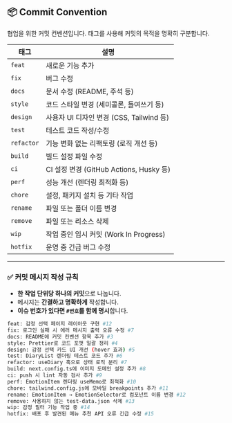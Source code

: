 ## 📦 Commit Convention

협업을 위한 커밋 컨벤션입니다. 태그를 사용해 커밋의 목적을 명확히 구분합니다.

| 태그        | 설명 |
|-------------|------|
| `feat`      | 새로운 기능 추가 |
| `fix`       | 버그 수정 |
| `docs`      | 문서 수정 (README, 주석 등) |
| `style`     | 코드 스타일 변경 (세미콜론, 들여쓰기 등) |
| `design`    | 사용자 UI 디자인 변경 (CSS, Tailwind 등) |
| `test`      | 테스트 코드 작성/수정 |
| `refactor`  | 기능 변화 없는 리팩토링 (로직 개선 등) |
| `build`     | 빌드 설정 파일 수정 |
| `ci`        | CI 설정 변경 (GitHub Actions, Husky 등) |
| `perf`      | 성능 개선 (렌더링 최적화 등) |
| `chore`     | 설정, 패키지 설치 등 기타 작업 |
| `rename`    | 파일 또는 폴더 이름 변경 |
| `remove`    | 파일 또는 리소스 삭제 |
| `wip`       | 작업 중인 임시 커밋 (Work In Progress) |
| `hotfix`    | 운영 중 긴급 버그 수정 |

---

### ✅ 커밋 메시지 작성 규칙

- **한 작업 단위당 하나의 커밋**으로 나눕니다.
- 메시지는 **간결하고 명확하게** 작성합니다.
- **이슈 번호가 있다면 `#번호`를 함께 명시**합니다.

```bash
feat: 감정 선택 페이지 레이아웃 구현 #12
fix: 로그인 실패 시 에러 메시지 출력 오류 수정 #7
docs: README에 커밋 컨벤션 항목 추가 #3
style: Prettier로 코드 포맷 일괄 정리 #4
design: 감정 선택 카드 UI 개선 (hover 효과) #5
test: DiaryList 렌더링 테스트 코드 추가 #6
refactor: useDiary 훅으로 상태 로직 분리 #7
build: next.config.ts에 이미지 도메인 설정 추가 #8
ci: push 시 lint 자동 검사 추가 #9
perf: EmotionItem 렌더링 useMemo로 최적화 #10
chore: tailwind.config.js에 모바일 breakpoints 추가 #11
rename: EmotionItem → EmotionSelector로 컴포넌트 이름 변경 #12
remove: 사용하지 않는 test-data.json 삭제 #13
wip: 감정 필터 기능 작업 중 #14
hotfix: 배포 후 발견된 메뉴 추천 API 오류 긴급 수정 #15
```
